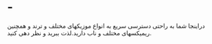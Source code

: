 # -
دراینجا شما به راحتی دسترسی سریع به انواع موزیکهای مختلف و ترند و همچنین ریمیکسهای مختلف و ناب دارید.لذت ببرید و نظر دهی کنید.
